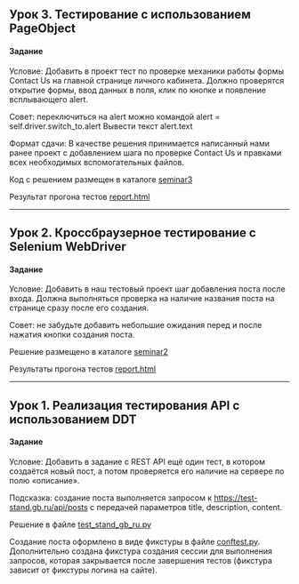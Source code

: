 ## Урок 3. Тестирование с использованием PageObject

#### Задание

Условие: Добавить в проект тест по проверке механики работы формы Contact Us на главной странице личного кабинета. 
Должно проверятся открытие формы, ввод данных в поля, клик по кнопке и появление всплывающего alert.

Совет: переключиться на alert можно командой alert = self.driver.switch_to.alert
Вывести текст alert.text

Формат сдачи: В качестве решения принимается написанный нами ранее проект с добавлением шага по проверке Contact Us 
и правками всех необходимых вспомогательных файлов.

Код с решением размещен в каталоге [seminar3](seminar3)

Результат прогона тестов [report.html](seminar3%2Freport.html)

---


## Урок 2. Кроссбраузерное тестирование с Selenium WebDriver

#### Задание

Условие: Добавить в наш тестовый проект шаг добавления поста после входа. Должна выполняться проверка на наличие названия поста на странице сразу после его создания.

Совет: не забудьте добавить небольшие ожидания перед и после нажатия кнопки создания поста.

Решение размещено в каталоге [seminar2](seminar2)

Результаты прогона тестов [report.html](seminar2%2Freport.html)

---

## Урок 1. Реализация тестирования API с использованием DDT

#### Задание

Условие: Добавить в задание с REST API ещё один тест, в котором создаётся новый пост, а потом 
проверяется его наличие на сервере по полю «описание».

Подсказка: создание поста выполняется запросом к https://test-stand.gb.ru/api/posts с передачей 
параметров title, description, content.

Решение в файле [test_stand_gb_ru.py](seminar1%2Ftest_stand_gb_ru.py)

Создание поста оформлено в виде фикстуры в файле [conftest.py](seminar1%2Fconftest.py).
Дополнительно создана фикстура создания сессии для выполнения запросов, которая закрывается после
завершения тестов (фикстура зависит от фикстуры логина на сайте). 